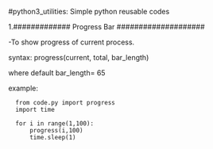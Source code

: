 #python3_utilities: Simple python reusable codes

1.############# Progress Bar ####################<br>

-To show progress of current process.<br>


syntax: progress(current, total, bar_length)<br>

where default bar_length= 65<br>
  
  example: <br>
      
      from code.py import progress
      import time
      
      for i in range(1,100):
          progress(i,100)
          time.sleep(1)

